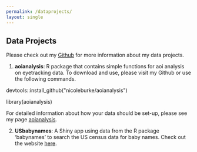 ```yaml
---
permalink: /dataprojects/
layout: single
---
```

## Data Projects 

Please check out my [Github](https://github.com/nicoleburke) for more information about my data projects. 

1. **aoianalysis**: R package that contains simple functions for aoi analysis on eyetracking data. To download and use, please visit my Github or use the following commands. 

devtools::install_github("nicoleburke/aoianalysis")

library(aoianalysis)

For detailed information about how your data should be set-up, please see my page [aoianalysis](https://nicoleburke.github.io/aoianalysis/). 


2. **USbabynames**: A Shiny app using data from the R package ‘babynames’ to search the US census data for baby names. Check out the website [here](https://nicoleburke.shinyapps.io/USbabynames-website/).






